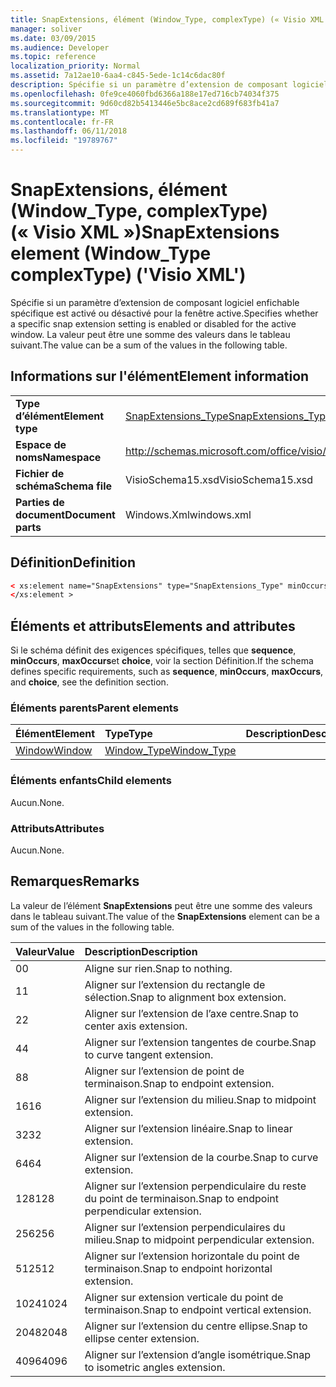 ```yaml
---
title: SnapExtensions, élément (Window_Type, complexType) (« Visio XML »)
manager: soliver
ms.date: 03/09/2015
ms.audience: Developer
ms.topic: reference
localization_priority: Normal
ms.assetid: 7a12ae10-6aa4-c845-5ede-1c14c6dac80f
description: Spécifie si un paramètre d’extension de composant logiciel enfichable spécifique est activé ou désactivé pour la fenêtre active. La valeur peut être une somme des valeurs dans le tableau suivant.
ms.openlocfilehash: 0fe9ce4060fbd6366a188e17ed716cb74034f375
ms.sourcegitcommit: 9d60cd82b5413446e5bc8ace2cd689f683fb41a7
ms.translationtype: MT
ms.contentlocale: fr-FR
ms.lasthandoff: 06/11/2018
ms.locfileid: "19789767"
---
```

# <a name="snapextensions-element-windowtype-complextype-visio-xml"></a><span data-ttu-id="79447-104">SnapExtensions, élément (Window_Type, complexType) (« Visio XML »)</span><span class="sxs-lookup"><span data-stu-id="79447-104">SnapExtensions element (Window_Type complexType) ('Visio XML')</span></span>

<span data-ttu-id="79447-105">Spécifie si un paramètre d’extension de composant logiciel enfichable spécifique est activé ou désactivé pour la fenêtre active.</span><span class="sxs-lookup"><span data-stu-id="79447-105">Specifies whether a specific snap extension setting is enabled or disabled for the active window.</span></span> <span data-ttu-id="79447-106">La valeur peut être une somme des valeurs dans le tableau suivant.</span><span class="sxs-lookup"><span data-stu-id="79447-106">The value can be a sum of the values in the following table.</span></span>
  
## <a name="element-information"></a><span data-ttu-id="79447-107">Informations sur l'élément</span><span class="sxs-lookup"><span data-stu-id="79447-107">Element information</span></span>

|||
|:-----|:-----|
|<span data-ttu-id="79447-108">**Type d’élément**</span><span class="sxs-lookup"><span data-stu-id="79447-108">**Element type**</span></span> <br/> |[<span data-ttu-id="79447-109">SnapExtensions_Type</span><span class="sxs-lookup"><span data-stu-id="79447-109">SnapExtensions_Type</span></span>](snapextensions_type-complextypevisio-xml.md) <br/> |
|<span data-ttu-id="79447-110">**Espace de noms**</span><span class="sxs-lookup"><span data-stu-id="79447-110">**Namespace**</span></span> <br/> |http://schemas.microsoft.com/office/visio/2012/main  <br/> |
|<span data-ttu-id="79447-111">**Fichier de schéma**</span><span class="sxs-lookup"><span data-stu-id="79447-111">**Schema file**</span></span> <br/> |<span data-ttu-id="79447-112">VisioSchema15.xsd</span><span class="sxs-lookup"><span data-stu-id="79447-112">VisioSchema15.xsd</span></span>  <br/> |
|<span data-ttu-id="79447-113">**Parties de document**</span><span class="sxs-lookup"><span data-stu-id="79447-113">**Document parts**</span></span> <br/> |<span data-ttu-id="79447-114">Windows.Xml</span><span class="sxs-lookup"><span data-stu-id="79447-114">windows.xml</span></span>  <br/> |
   
## <a name="definition"></a><span data-ttu-id="79447-115">Définition</span><span class="sxs-lookup"><span data-stu-id="79447-115">Definition</span></span>

```XML
< xs:element name="SnapExtensions" type="SnapExtensions_Type" minOccurs="0" maxOccurs="1" >
</xs:element >
```

## <a name="elements-and-attributes"></a><span data-ttu-id="79447-116">Éléments et attributs</span><span class="sxs-lookup"><span data-stu-id="79447-116">Elements and attributes</span></span>

<span data-ttu-id="79447-117">Si le schéma définit des exigences spécifiques, telles que **sequence**, **minOccurs**, **maxOccurs**et **choice**, voir la section Définition.</span><span class="sxs-lookup"><span data-stu-id="79447-117">If the schema defines specific requirements, such as **sequence**, **minOccurs**, **maxOccurs**, and **choice**, see the definition section.</span></span> 
  
### <a name="parent-elements"></a><span data-ttu-id="79447-118">Éléments parents</span><span class="sxs-lookup"><span data-stu-id="79447-118">Parent elements</span></span>

|<span data-ttu-id="79447-119">**Élément**</span><span class="sxs-lookup"><span data-stu-id="79447-119">**Element**</span></span>|<span data-ttu-id="79447-120">**Type**</span><span class="sxs-lookup"><span data-stu-id="79447-120">**Type**</span></span>|<span data-ttu-id="79447-121">**Description**</span><span class="sxs-lookup"><span data-stu-id="79447-121">**Description**</span></span>|
|:-----|:-----|:-----|
|[<span data-ttu-id="79447-122">Window</span><span class="sxs-lookup"><span data-stu-id="79447-122">Window</span></span>](window-element-windows_type-complextypevisio-xml.md) <br/> |[<span data-ttu-id="79447-123">Window_Type</span><span class="sxs-lookup"><span data-stu-id="79447-123">Window_Type</span></span>](window_type-complextypevisio-xml.md) <br/> ||
   
### <a name="child-elements"></a><span data-ttu-id="79447-124">Éléments enfants</span><span class="sxs-lookup"><span data-stu-id="79447-124">Child elements</span></span>

<span data-ttu-id="79447-125">Aucun.</span><span class="sxs-lookup"><span data-stu-id="79447-125">None.</span></span>
  
### <a name="attributes"></a><span data-ttu-id="79447-126">Attributs</span><span class="sxs-lookup"><span data-stu-id="79447-126">Attributes</span></span>

<span data-ttu-id="79447-127">Aucun.</span><span class="sxs-lookup"><span data-stu-id="79447-127">None.</span></span>
  
## <a name="remarks"></a><span data-ttu-id="79447-128">Remarques</span><span class="sxs-lookup"><span data-stu-id="79447-128">Remarks</span></span>

<span data-ttu-id="79447-129">La valeur de l’élément **SnapExtensions** peut être une somme des valeurs dans le tableau suivant.</span><span class="sxs-lookup"><span data-stu-id="79447-129">The value of the **SnapExtensions** element can be a sum of the values in the following table.</span></span> 
  
|<span data-ttu-id="79447-130">**Valeur**</span><span class="sxs-lookup"><span data-stu-id="79447-130">**Value**</span></span>|<span data-ttu-id="79447-131">**Description**</span><span class="sxs-lookup"><span data-stu-id="79447-131">**Description**</span></span>|
|:-----|:-----|
|<span data-ttu-id="79447-132">0</span><span class="sxs-lookup"><span data-stu-id="79447-132">0</span></span>  <br/> |<span data-ttu-id="79447-133">Aligne sur rien.</span><span class="sxs-lookup"><span data-stu-id="79447-133">Snap to nothing.</span></span>  <br/> |
|<span data-ttu-id="79447-134">1</span><span class="sxs-lookup"><span data-stu-id="79447-134">1</span></span>  <br/> |<span data-ttu-id="79447-135">Aligner sur l’extension du rectangle de sélection.</span><span class="sxs-lookup"><span data-stu-id="79447-135">Snap to alignment box extension.</span></span>  <br/> |
|<span data-ttu-id="79447-136">2</span><span class="sxs-lookup"><span data-stu-id="79447-136">2</span></span>  <br/> |<span data-ttu-id="79447-137">Aligner sur l’extension de l’axe centre.</span><span class="sxs-lookup"><span data-stu-id="79447-137">Snap to center axis extension.</span></span>  <br/> |
|<span data-ttu-id="79447-138">4</span><span class="sxs-lookup"><span data-stu-id="79447-138">4</span></span>  <br/> |<span data-ttu-id="79447-139">Aligner sur l’extension tangentes de courbe.</span><span class="sxs-lookup"><span data-stu-id="79447-139">Snap to curve tangent extension.</span></span>  <br/> |
|<span data-ttu-id="79447-140">8</span><span class="sxs-lookup"><span data-stu-id="79447-140">8</span></span>  <br/> |<span data-ttu-id="79447-141">Aligner sur l’extension de point de terminaison.</span><span class="sxs-lookup"><span data-stu-id="79447-141">Snap to endpoint extension.</span></span>  <br/> |
|<span data-ttu-id="79447-142">16</span><span class="sxs-lookup"><span data-stu-id="79447-142">16</span></span>  <br/> |<span data-ttu-id="79447-143">Aligner sur l’extension du milieu.</span><span class="sxs-lookup"><span data-stu-id="79447-143">Snap to midpoint extension.</span></span>  <br/> |
|<span data-ttu-id="79447-144">32</span><span class="sxs-lookup"><span data-stu-id="79447-144">32</span></span>  <br/> |<span data-ttu-id="79447-145">Aligner sur l’extension linéaire.</span><span class="sxs-lookup"><span data-stu-id="79447-145">Snap to linear extension.</span></span>  <br/> |
|<span data-ttu-id="79447-146">64</span><span class="sxs-lookup"><span data-stu-id="79447-146">64</span></span>  <br/> |<span data-ttu-id="79447-147">Aligner sur l’extension de la courbe.</span><span class="sxs-lookup"><span data-stu-id="79447-147">Snap to curve extension.</span></span>  <br/> |
|<span data-ttu-id="79447-148">128</span><span class="sxs-lookup"><span data-stu-id="79447-148">128</span></span>  <br/> |<span data-ttu-id="79447-149">Aligner sur l’extension perpendiculaire du reste du point de terminaison.</span><span class="sxs-lookup"><span data-stu-id="79447-149">Snap to endpoint perpendicular extension.</span></span>  <br/> |
|<span data-ttu-id="79447-150">256</span><span class="sxs-lookup"><span data-stu-id="79447-150">256</span></span>  <br/> |<span data-ttu-id="79447-151">Aligner sur l’extension perpendiculaires du milieu.</span><span class="sxs-lookup"><span data-stu-id="79447-151">Snap to midpoint perpendicular extension.</span></span>  <br/> |
|<span data-ttu-id="79447-152">512</span><span class="sxs-lookup"><span data-stu-id="79447-152">512</span></span>  <br/> |<span data-ttu-id="79447-153">Aligner sur l’extension horizontale du point de terminaison.</span><span class="sxs-lookup"><span data-stu-id="79447-153">Snap to endpoint horizontal extension.</span></span>  <br/> |
|<span data-ttu-id="79447-154">1024</span><span class="sxs-lookup"><span data-stu-id="79447-154">1024</span></span>  <br/> |<span data-ttu-id="79447-155">Aligner sur extension verticale du point de terminaison.</span><span class="sxs-lookup"><span data-stu-id="79447-155">Snap to endpoint vertical extension.</span></span>  <br/> |
|<span data-ttu-id="79447-156">2048</span><span class="sxs-lookup"><span data-stu-id="79447-156">2048</span></span>  <br/> |<span data-ttu-id="79447-157">Aligner sur l’extension du centre ellipse.</span><span class="sxs-lookup"><span data-stu-id="79447-157">Snap to ellipse center extension.</span></span>  <br/> |
|<span data-ttu-id="79447-158">4096</span><span class="sxs-lookup"><span data-stu-id="79447-158">4096</span></span>  <br/> |<span data-ttu-id="79447-159">Aligner sur l’extension d’angle isométrique.</span><span class="sxs-lookup"><span data-stu-id="79447-159">Snap to isometric angles extension.</span></span>  <br/> |
   

